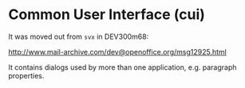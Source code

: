 # Common User Interface (cui)

It was moved out from `svx` in DEV300m68:

<http://www.mail-archive.com/dev@openoffice.org/msg12925.html>

It contains dialogs used by more than one application, e.g. paragraph
properties.
